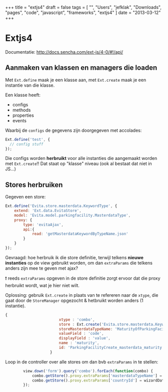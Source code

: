 +++
title = "extjs4"
draft = false
tags = [
    "",
    "Users",
    "jefklak",
    "Downloads",
    "pages",
    "code",
    "javascript",
    "frameworks",
    "extjs4"
]
date = "2013-03-12"
+++
# Extjs4 

Documentatie: http://docs.sencha.com/ext-js/4-0/#!/api/

## Aanmaken van klassen en managers die loaden 

Met `Ext.define` maak je een klasse aan, met `Ext.create` maak je een instantie van die klasse. 

Een klasse heeft:

  * configs
  * methods
  * properties
  * events

Waarbij de `configs` de gegevens zijn doorgegeven met accolades:

```javascript
Ext.define('test', {
  // config stuff
});
```

Die configs worden **herbruikt** voor alle instanties die aangemaakt worden met `Ext.create`!! Dat staat op "klasse" niveau (ook al bestaat dat niet in JS...)

## Stores herbruiken 

Gegeven een store:

```javascript
Ext.define('Evita.store.masterdata.KeywordType', {
    extend: 'Ext.data.EvitaStore',
	model: 'Evita.model.parkingfacility.MasterdataType',
    proxy: {
		type: 'evitaAjax',
		api:{
			read: 'getMasterdataKeywordByTypeName.json'
		}
	}
});
```

Gevraagd: hoe herbruik ik die store definitie, terwijl telkens **nieuwe instanties** op de view gebruikt worden, om dan `extraParams` die telkens anders zijn mee te geven met ajax?

:exclamation: reeds `extraParams` opgeven in de store definitie zorgt ervoor dat die proxy herbruikt wordt, wat je hier niet wilt. 

Oplossing: gebruik `Ext.create` in plaats van te refereren naar de `xtype`, die gaat door de `StoreManager` opgezocht & hetbruikt worden anders (1 instantie). 

```javascript
{
		    			xtype : 'combo',
			    		store : Ext.create('Evita.store.masterdata.KeywordType'),
			    		storeMasterdataTypeName: 'MaturityOfParkingFacility',
			    		valueField : 'code',
			    		displayField : 'value',
		    			name : 'maturity',
		    			id: 'ParkingFacilityCreate_masterdata_maturity',
		    		}
```

Loop in de controller over alle stores om dan bvb `extraParams` in te stellen:

```javascript
    	view.down('form').query('combo').forEach(function(combo) {
			combo.getStore().proxy.extraParams['masterdataTypeName'] = combo.storeMasterdataTypeName;
			combo.getStore().proxy.extraParams['countryId'] = wizardData.general.countryId;
    	});
```